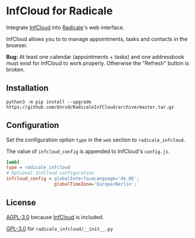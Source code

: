 # InfCloud for Radicale

Integrate [InfCloud](https://www.inf-it.com/open-source/clients/infcloud/) into
[Radicale](http://radicale.org/)'s web interface.

InfCloud allows you to to manage appointments, tasks and contacts in the browser.

**Bug:** At least one calendar (appointments + tasks) and one addressbook must exist
for InfCloud to work properly. Otherwise the "Refresh" button is broken.

## Installation

```shell
python3 -m pip install --upgrade https://github.com/Unrud/RadicaleInfCloud/archive/master.tar.gz
```

## Configuration

Set the configuration option `type` in the `web` section to `radicale_infcloud`.

The value of  `infcloud_config` is appended to InfCloud's `config.js`.

```ini
[web]
type = radicale_infcloud
# Optional InfCloud configuration
infcloud_config = globalInterfaceLanguage='de_DE';
                  globalTimeZone='Europe/Berlin';
```

## License

[AGPL-3.0](https://github.com/Unrud/RadicaleWeb/blob/master/COPYING) because
[InfCloud](https://github.com/Unrud/RadicaleInfCloud/blob/master/radicale_infcloud/web/)
is included.

[GPL-3.0](https://github.com/Unrud/RadicaleWeb/blob/master/COPYING_GPL)
for `radicale_infcloud/__init__.py`
